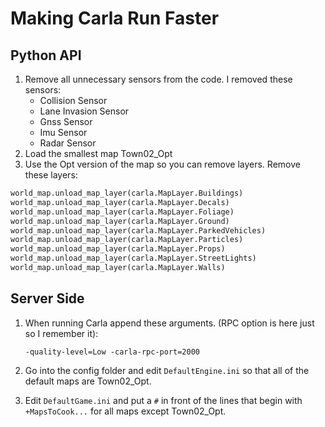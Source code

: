 # Making Carla Run Faster
## Python API
1) Remove all unnecessary sensors from the code. I removed these sensors:
    - Collision Sensor
    - Lane Invasion Sensor
    - Gnss Sensor
    - Imu Sensor
    - Radar Sensor
2) Load the smallest map Town02_Opt
3) Use the Opt version of the map so you can remove layers. Remove these layers:
```python
world_map.unload_map_layer(carla.MapLayer.Buildings)
world_map.unload_map_layer(carla.MapLayer.Decals)
world_map.unload_map_layer(carla.MapLayer.Foliage)
world_map.unload_map_layer(carla.MapLayer.Ground)
world_map.unload_map_layer(carla.MapLayer.ParkedVehicles)
world_map.unload_map_layer(carla.MapLayer.Particles)
world_map.unload_map_layer(carla.MapLayer.Props)
world_map.unload_map_layer(carla.MapLayer.StreetLights)
world_map.unload_map_layer(carla.MapLayer.Walls)
```

## Server Side
1) When running Carla append these arguments. (RPC option is here just so I remember it):

    `-quality-level=Low -carla-rpc-port=2000`
2) Go into the config folder and edit `DefaultEngine.ini` so that all of the default maps are Town02_Opt.
3) Edit `DefaultGame.ini` and put a `#` in front of the lines that begin with `+MapsToCook...` for all maps except Town02_Opt.
